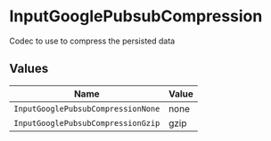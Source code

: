 # InputGooglePubsubCompression

Codec to use to compress the persisted data


## Values

| Name                               | Value                              |
| ---------------------------------- | ---------------------------------- |
| `InputGooglePubsubCompressionNone` | none                               |
| `InputGooglePubsubCompressionGzip` | gzip                               |